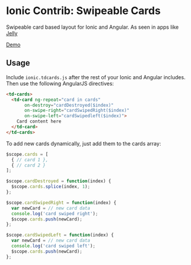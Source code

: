 Ionic Contrib: Swipeable Cards
===================

Swipeable card based layout for Ionic and Angular. As seen in apps like [Jelly](http://jelly.co/)

[Demo](http://codepen.io/ionic/pen/nxEdH)

## Usage

Include `ionic.tdcards.js` after the rest of your Ionic and Angular includes. Then use the following AngularJS directives:

```html
<td-cards>
  <td-card ng-repeat="card in cards"
       on-destroy="cardDestroyed($index)"
       on-swipe-right="cardSwipedRight($index)"
       on-swipe-left="cardSwipedleft($index)">
    Card content here
  </td-card>
</td-cards>
```

To add new cards dynamically, just add them to the cards array:

```javascript
$scope.cards = [
  { // card 1 },
  { // card 2 }
];

$scope.cardDestroyed = function(index) {
  $scope.cards.splice(index, 1);
};

$scope.cardSwipedRight = function(index) {
  var newCard = // new card data
  console.log('card swiped right');
  $scope.cards.push(newCard);
};

$scope.cardSwipedLeft = function(index) {
  var newCard = // new card data
  console.log('card swiped left');
  $scope.cards.push(newCard);
};
```



